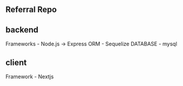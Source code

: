 ## Referral Repo

## backend
  Frameworks - Node.js -> Express
  ORM - Sequelize
  DATABASE - mysql

## client
  Framework - Nextjs